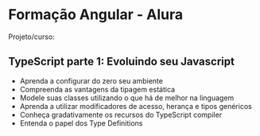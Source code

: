 # Formação Angular - Alura

Projeto/curso:  

## TypeScript parte 1: Evoluindo seu Javascript
- Aprenda a configurar do zero seu ambiente
- Compreenda as vantagens da tipagem estática
- Modele suas classes utilizando o que há de melhor na linguagem
- Aprenda a utilizar modificadores de acesso, herança e tipos genéricos
- Conheça gradativamente os recursos do TypeScript compiler
- Entenda o papel dos Type Definitions